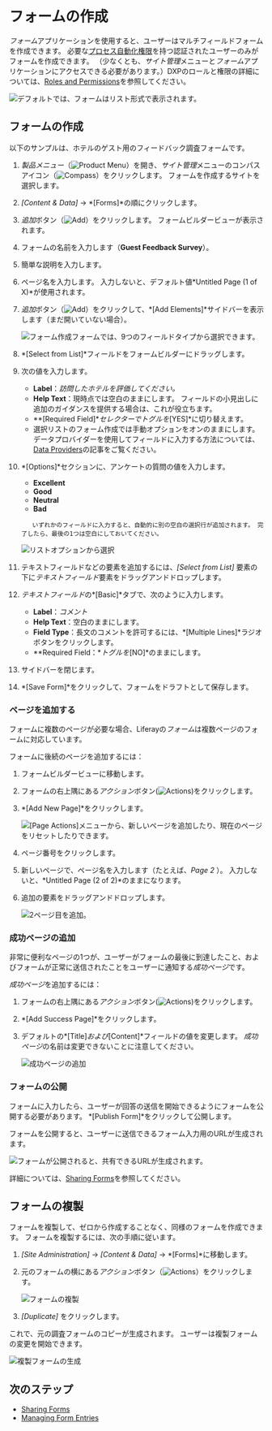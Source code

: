 # フォームの作成

*フォーム*アプリケーションを使用すると、ユーザーはマルチフィールドフォームを作成できます。 必要な[プロセス自動化権限](./forms-permissions-reference.md)を持つ認証されたユーザーのみがフォームを作成できます。 （少なくとも、*サイト管理*メニューと*フォーム*アプリケーションにアクセスできる必要があります。）DXPのロールと権限の詳細については、[Roles and Permissions](https://help.liferay.com/hc/articles/360017895212-Roles-and-Permissions)を参照してください。

![デフォルトでは、フォームはリスト形式で表示されます。](./creating-forms/images/01.png)

## フォームの作成

以下のサンプルは、ホテルのゲスト用のフィードバック調査フォームです。

1.  *製品メニュー*（![Product Menu](../../../images/icon-product-menu.png)）を開き、*サイト管理*メニューのコンパスアイコン（![Compass](../../../images/icon-compass.png)）をクリックします。 フォームを作成するサイトを選択します。

2.  *[Content & Data]* → *[Forms]*の順にクリックします。

3.  *追加*ボタン（![Add](../../../images/icon-add.png)）をクリックします。 フォームビルダービューが表示されます。

4.  フォームの名前を入力します（**Guest Feedback Survey**）。

5.  簡単な説明を入力します。

6.  ページ名を入力します。 入力しないと、デフォルト値*Untitled Page (1 of X)*が使用されます。

7.  *追加*ボタン（![Add](../../../images/icon-add.png)）をクリックして、*[Add Elements]*サイドバーを表示します（まだ開いていない場合）。

    ![フォーム作成フォームでは、9つのフィールドタイプから選択できます。](./creating-forms/images/02.png)

8.  *[Select from List]*フィールドをフォームビルダーにドラッグします。

9.  次の値を入力します。

      - **Label**：*訪問したホテルを評価してください。*
      - **Help Text**：現時点では空白のままにします。 フィールドの小見出しに追加のガイダンスを提供する場合は、これが役立ちます。
      - **[Required Field]**セレクターでトグルを*[YES]*に切り替えます。
      - 選択リストのフォーム作成では手動オプションをオンのままにします。 データプロバイダーを使用してフィールドに入力する方法については、[Data Providers](./advanced-forms-usage/using-data-providers-to-populate-form-options.md)の記事をご覧ください。

10. *[Options]*セクションに、アンケートの質問の値を入力します。

      - **Excellent**
      - **Good**
      - **Neutral**
      - **Bad**
    
    <!-- end list -->
    
    ``` note::
       いずれかのフィールドに入力すると、自動的に別の空白の選択行が追加されます。 完了したら、最後の1つは空白にしておいてください。
    ```

    ![リストオプションから選択](./creating-forms/images/03.png)

11. テキストフィールドなどの要素を追加するには、*[Select from List]* 要素の下に*テキストフィールド*要素をドラッグアンドドロップします。

12. *テキストフィールド*の*[Basic]*タブで、次のように入力します。

      - **Label**：*コメント*
      - **Help Text**：空白のままにします。
      - **Field Type**：長文のコメントを許可するには、*[Multiple Lines]*ラジオボタンをクリックします。
      - **Required Field：**トグルを*[NO]*のままにします。

13. サイドバーを閉じます。

14. *[Save Form]*をクリックして、フォームをドラフトとして保存します。

### ページを追加する

フォームに複数のページが必要な場合、Liferayの*フォーム*は複数ページのフォームに対応しています。

フォームに後続のページを追加するには：

1.  フォームビルダービューに移動します。

2.  フォームの右上隅にある*アクション*ボタン(![Actions](../../../images/icon-actions.png))をクリックします。

3.  *[Add New Page]*をクリックします。

    ![[Page Actions]メニューから、新しいページを追加したり、現在のページをリセットしたりできます。](./creating-forms/images/06.png)

4.  ページ番号をクリックします。

5.  新しいページで、ページ名を入力します（たとえば、*Page 2* ）。 入力しないと、*Untitled Page (2 of 2)*のままになります。

6.  追加の要素をドラッグアンドドロップします。

    ![2ページ目を追加。](./creating-forms/images/07.png)

### 成功ページの追加

非常に便利なページの1つが、ユーザーがフォームの最後に到達したこと、およびフォームが正常に送信されたことをユーザーに通知する*成功ページ*です。

*成功ページ*を追加するには：

1.  フォームの右上隅にある*アクション*ボタン(![Actions](../../../images/icon-actions.png))をクリックします。

2.  *[Add Success Page]*をクリックします。

3.  デフォルトの*[Title]*および*[Content]*フィールドの値を変更します。 *成功ページ*の名前は変更できないことに注意してください。

    ![成功ページの追加](./creating-forms/images/08.png)

### フォームの公開

フォームに入力したら、ユーザーが回答の送信を開始できるようにフォームを公開する必要があります。 *[Publish Form]*をクリックして公開します。

フォームを公開すると、ユーザーに送信できるフォーム入力用のURLが生成されます。

![フォームが公開されると、共有できるURLが生成されます。](creating-forms/images/11.png)

詳細については、[Sharing Forms](./sharing-forms.md)を参照してください。

## フォームの複製

フォームを複製して、ゼロから作成することなく、同様のフォームを作成できます。 フォームを複製するには、次の手順に従います。

1.  *[Site Administration]* → *[Content & Data]* → *[Forms]*に移動します。

2.  元のフォームの横にある*アクション*ボタン（![Actions](../../../images/icon-actions.png)）をクリックします。

    ![フォームの複製](./creating-forms/images/10.png)

3.  *[Duplicate]* をクリックします。

これで、元の調査フォームのコピーが生成されます。 ユーザーは複製フォームの変更を開始できます。

![複製フォームの生成](./creating-forms/images/05.png)

## 次のステップ

  - [Sharing Forms](./sharing-forms.md)
  - [Managing Form Entries](./managing-form-entries.md)
